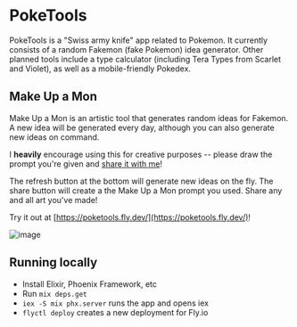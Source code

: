 # PokeTools

PokeTools is a "Swiss army knife" app related to Pokemon. It currently consists of a random Fakemon (fake Pokemon) idea generator. Other planned tools include a type calculator (including Tera Types from Scarlet and Violet), as well as a mobile-friendly Pokedex.

## Make Up a Mon

Make Up a Mon is an artistic tool that generates random ideas for Fakemon. A new idea will be generated every day, although you can also generate new ideas on command.

I **heavily** encourage using this for creative purposes -- please draw the prompt you're given and [share it with me](https://twitter.com/dyl_byl)!

The refresh button at the bottom will generate new ideas on the fly. The share button will create a the Make Up a Mon prompt you used. Share any and all art you've made!

Try it out at [https://poketools.fly.dev/](https://poketools.fly.dev/)!

![image](https://user-images.githubusercontent.com/6615820/211223099-f3976b2c-7f53-4d51-9108-6e4ed1e830f7.png)

## Running locally

- Install Elixir, Phoenix Framework, etc
- Run `mix deps.get`
- `iex -S mix phx.server` runs the app and opens iex
- `flyctl deploy` creates a new deployment for Fly.io

